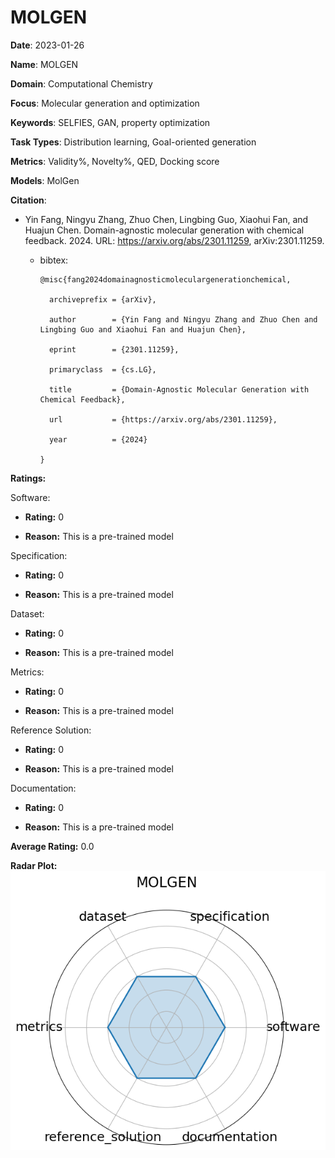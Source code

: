 # MOLGEN


**Date**: 2023-01-26


**Name**: MOLGEN


**Domain**: Computational Chemistry


**Focus**: Molecular generation and optimization


**Keywords**: SELFIES, GAN, property optimization


**Task Types**: Distribution learning, Goal-oriented generation


**Metrics**: Validity%, Novelty%, QED, Docking score


**Models**: MolGen


**Citation**:


- Yin Fang, Ningyu Zhang, Zhuo Chen, Lingbing Guo, Xiaohui Fan, and Huajun Chen. Domain-agnostic molecular generation with chemical feedback. 2024. URL: https://arxiv.org/abs/2301.11259, arXiv:2301.11259.

  - bibtex:
      ```
      @misc{fang2024domainagnosticmoleculargenerationchemical,

        archiveprefix = {arXiv},

        author        = {Yin Fang and Ningyu Zhang and Zhuo Chen and Lingbing Guo and Xiaohui Fan and Huajun Chen},

        eprint        = {2301.11259},

        primaryclass  = {cs.LG},

        title         = {Domain-Agnostic Molecular Generation with Chemical Feedback},

        url           = {https://arxiv.org/abs/2301.11259},

        year          = {2024}

      }

      ```

**Ratings:**


Software:


  - **Rating:** 0


  - **Reason:** This is a pre-trained model 


Specification:


  - **Rating:** 0


  - **Reason:** This is a pre-trained model 


Dataset:


  - **Rating:** 0


  - **Reason:** This is a pre-trained model 


Metrics:


  - **Rating:** 0


  - **Reason:** This is a pre-trained model 


Reference Solution:


  - **Rating:** 0


  - **Reason:** This is a pre-trained model 


Documentation:


  - **Rating:** 0


  - **Reason:** This is a pre-trained model 


**Average Rating:** 0.0


**Radar Plot:**
 ![Molgen radar plot](../../tex/images/molgen_radar.png)